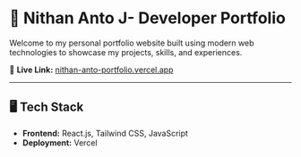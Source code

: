# 🚀 Nithan Anto J- Developer Portfolio

Welcome to my personal portfolio website built using modern web technologies to showcase my projects, skills, and experiences.

🔗 **Live Link:** [nithan-anto-portfolio.vercel.app](https://nithan-anto-portfolio.vercel.app/)

---

## 🖥️ Tech Stack

- **Frontend:** React.js, Tailwind CSS, JavaScript
- **Deployment:** Vercel
